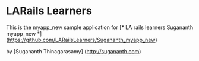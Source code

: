 # LARails Learners

This is the myapp_new sample application for 
[* LA rails learners Sugananth myapp_new *] (https://github.com/LARailsLearners/Sugananth_myapp_new)

by [Sugananth Thinagarasamy] (http://sugananth.com)
